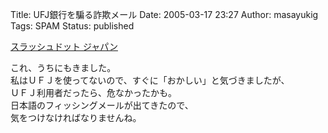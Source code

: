 Title: UFJ銀行を騙る詐欺メール
Date: 2005-03-17 23:27
Author: masayukig
Tags: SPAM
Status: published

[スラッシュドット
ジャパン](http://slashdot.jp/article.pl?sid=05/03/15/2124202&topic=72)

これ、うちにもきました。  
私はＵＦＪを使ってないので、すぐに「おかしい」と気づきましたが、  
ＵＦＪ利用者だったら、危なかったかも。  
日本語のフィッシングメールが出てきたので、  
気をつけなければなりませんね。

